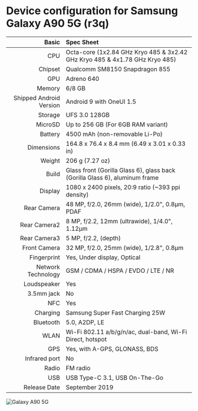 Device configuration for Samsung Galaxy A90 5G (r3q)
========================================================================================

Basic   | Spec Sheet
-------:|:-------------------------
CPU     | Octa-core (1x2.84 GHz Kryo 485 & 3x2.42 GHz Kryo 485 & 4x1.78 GHz Kryo 485)
Chipset | Qualcomm SM8150 Snapdragon 855
GPU     | Adreno 640
Memory  | 6/8 GB
Shipped Android Version | Android 9 with OneUI 1.5
Storage | UFS 3.0 128GB
MicroSD | Up to 256 GB (For 6GB RAM variant)
Battery | 4500 mAh (non-removable Li-Po)
Dimensions | 164.8 x 76.4 x 8.4 mm (6.49 x 3.01 x 0.33 in)
Weight | 206 g (7.27 oz)
Build  | Glass front (Gorilla Glass 6), glass back (Gorilla Glass 6), aluminum frame
Display | 1080 x 2400 pixels, 20:9 ratio (~393 ppi density)
Rear Camera  | 48 MP, f/2.0, 26mm (wide), 1/2.0", 0.8µm, PDAF
Rear Camera2 | 8 MP, f/2.2, 12mm (ultrawide), 1/4.0", 1.12µm
Rear Camera3 | 5 MP, f/2.2, (depth)
Front Camera | 32 MP, f/2.0, 25mm (wide), 1/2.8", 0.8µm
Fingerprint | Yes, Under display, Optical
Network Technology | GSM / CDMA / HSPA / EVDO / LTE / NR
Loudspeaker | Yes 
3.5mm jack | No
NFC | Yes
Charging | Samsung Super Fast Charging 25W
Bluetooth | 5.0, A2DP, LE
WLAN | Wi-Fi 802.11 a/b/g/n/ac, dual-band, Wi-Fi Direct, hotspot
GPS | Yes, with A-GPS, GLONASS, BDS
Infrared port |	No
Radio |	FM radio
USB | USB Type-C 3.1, USB On-The-Go
Release Date | September 2019

![Galaxy A90 5G](https://fdn2.gsmarena.com/vv/bigpic/samsung-galaxy-a90-5g.jpg "Galaxy A90 5G")
